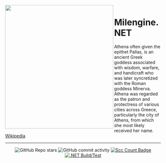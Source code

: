 <img align="left" src="assets/Athena-Logo.png" width=350px height=400px>

# Milengine.NET
Athena often given the epithet Pallas, is an ancient Greek goddess associated with wisdom, warfare, and handicraft who was later syncretized with the Roman goddess Minerva. Athena was regarded as the patron and protectress of various cities across Greece, particularly the city of Athens, from which she most likely received her name. [Wikipedia](https://en.wikipedia.org/wiki/Athena)

---
<div align="center">
  
  ![GitHub Repo stars](https://img.shields.io/github/stars/Ma-tes/Milengine.NET)
  ![GitHub commit activity](https://img.shields.io/github/commit-activity/t/Ma-tes/Milengine.NET)
  [![Scc Count Badge](https://sloc.xyz/github/Ma-tes/Milengine.NET/)](https://github.com/Ma-tes/Milengine.NET/)
  [![.NET Build/Test](https://github.com/Ma-tes/Milengine.NET/actions/workflows/dotnet-build-test.yml/badge.svg)](https://github.com/Ma-tes/Milengine.NET/actions/workflows/dotnet-build-test.yml)
  
</div>
